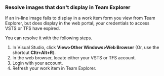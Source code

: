 
<a id="images-missing-te">  </a>

### Resolve images that don't display in Team Explorer 

If an in-line image fails to display in a work item form you view from Team Explorer, but does display in the web portal, your credentials to access VSTS or TFS have expired. 

You can resolve it with the following steps.  

1. In Visual Studio, click **View>Other Windows>Web Browser** (Or, use the shortcut **Cltr+Alt+R**).   
1. In the web browser, locate either your VSTS or TFS account.  
1. Login with your account.  
1. Refresh your work item in Team Explorer.   
